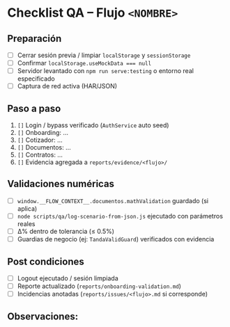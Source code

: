 # Checklist QA – Flujo `<NOMBRE>`

## Preparación
- [ ] Cerrar sesión previa / limpiar `localStorage` y `sessionStorage`
- [ ] Confirmar `localStorage.useMockData === null`
- [ ] Servidor levantado con `npm run serve:testing` o entorno real especificado
- [ ] Captura de red activa (HAR/JSON)

## Paso a paso
1. `[]` Login / bypass verificado (`AuthService` auto seed)
2. `[]` Onboarding: …
3. `[]` Cotizador: …
4. `[]` Documentos: …
5. `[]` Contratos: …
6. `[]` Evidencia agregada a `reports/evidence/<flujo>/`

## Validaciones numéricas
- [ ] `window.__FLOW_CONTEXT__.documentos.mathValidation` guardado (si aplica)
- [ ] `node scripts/qa/log-scenario-from-json.js` ejecutado con parámetros reales
- [ ] Δ% dentro de tolerancia (≤ 0.5%)
- [ ] Guardias de negocio (ej: `TandaValidGuard`) verificados con evidencia

## Post condiciones
- [ ] Logout ejecutado / sesión limpiada
- [ ] Reporte actualizado (`reports/onboarding-validation.md`)
- [ ] Incidencias anotadas (`reports/issues/<flujo>.md` si corresponde)

Observaciones:
- 
